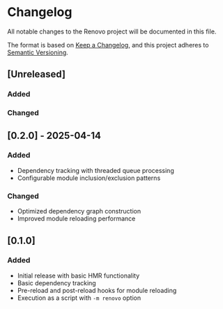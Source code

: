 # Changelog

All notable changes to the Renovo project will be documented in this file.

The format is based on [Keep a Changelog](https://keepachangelog.com/en/1.1.0/),
and this project adheres to [Semantic Versioning](https://semver.org/spec/v2.0.0.html).

## [Unreleased]

### Added

### Changed

## [0.2.0] - 2025-04-14

### Added

- Dependency tracking with threaded queue processing
- Configurable module inclusion/exclusion patterns

### Changed

- Optimized dependency graph construction
- Improved module reloading performance

## [0.1.0]

### Added

- Initial release with basic HMR functionality
- Basic dependency tracking
- Pre-reload and post-reload hooks for module reloading
- Execution as a script with `-m renovo` option
